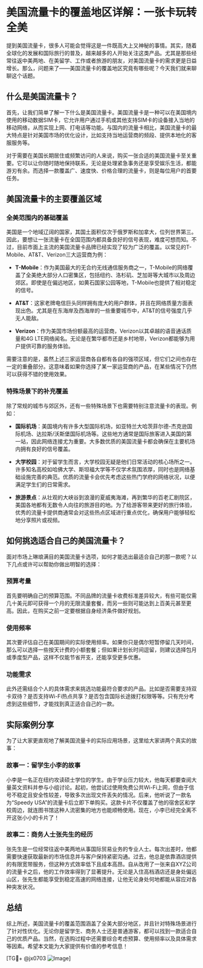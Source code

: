 # 美国流量卡的覆盖地区详解：一张卡玩转全美

提到美国流量卡，很多人可能会觉得这是一件既高大上又神秘的事情。其实，随着全球化的发展和国际旅行的普及，越来越多的人开始关注这类产品。尤其是那些经常往返中美两地、在美留学、工作或者旅游的朋友，对美国流量卡的需求更是日益增长。那么，问题来了——美国流量卡的覆盖地区究竟有哪些呢？今天我们就来聊聊这个话题。

## 什么是美国流量卡？

首先，让我们简单了解一下什么是美国流量卡。美国流量卡是一种可以在美国境内使用的移动数据SIM卡，它允许用户通过手机或其他支持SIM卡的设备接入当地的移动网络，从而实现上网、打电话等功能。与国内的流量卡相比，美国流量卡的最大特点是针对美国市场的优化设计，比如支持当地运营商的频段、提供本地化的客服服务等。

对于需要在美国长期居住或频繁访问的人来说，购买一张合适的美国流量卡至关重要。它可以让你随时随地保持联系，无论是处理紧急事务还是享受娱乐生活，都能游刃有余。而选择一款覆盖广、速度快、价格合理的流量卡，则是每位用户的首要任务。

## 美国流量卡的主要覆盖区域

### 全美范围内的基础覆盖

美国是一个地域辽阔的国家，其国土面积仅次于俄罗斯和加拿大，位列世界第三。因此，要想让一张流量卡在全国范围内都具备良好的信号表现，难度可想而知。不过，目前市面上主流的美国流量卡品牌已经实现了较为广泛的覆盖。以常见的T-Mobile、AT&T、Verizon三大运营商为例：

- **T-Mobile**：作为美国最大的无合约无线通信服务商之一，T-Mobile的网络覆盖了全美绝大部分人口密集区，包括纽约、洛杉矶、芝加哥等大城市以及周边郊区。即使是在偏远地区，如黄石国家公园等地，T-Mobile也提供了相对稳定的信号。
  
- **AT&T**：这家老牌电信巨头同样拥有庞大的用户群体，并且在网络质量方面表现出色。尤其是在东海岸及西海岸的一些重要城市中，AT&T的信号强度几乎无人能敌。

- **Verizon**：作为美国市场份额最高的运营商，Verizon以其卓越的语音通话质量和4G LTE网络闻名。无论是在繁华都市还是乡村地带，Verizon都能够为用户提供可靠的服务体验。

需要注意的是，虽然上述三家运营商各自都有各自的强项区域，但它们之间也存在一定的重叠部分。这意味着如果你选择了某一家运营商的产品，在某些情况下仍然可以获得不错的使用效果。

### 特殊场景下的补充覆盖

除了常规的城市与郊区外，还有一些特殊场景下也需要特别注意流量卡的表现。例如：

- **国际机场**：美国境内有许多大型国际机场，如亚特兰大哈茨菲尔德-杰克逊国际机场、达拉斯/沃斯堡国际机场等。这些地方通常是国际旅客进入美国的第一站，因此网络连接尤为重要。大多数优质的美国流量卡都会确保在主要机场内拥有良好的信号覆盖。
  
- **大学校园**：对于留学生而言，大学校园无疑是他们日常活动的核心场所之一。许多知名高校如哈佛大学、斯坦福大学等不仅学术氛围浓厚，同时也是网络基础设施完善的典范。优质的流量卡会优先考虑这些热门学府的网络状况，以便满足学生们的日常需求。

- **旅游景点**：从壮观的大峡谷到浪漫的夏威夷海滩，再到繁华的百老汇剧院区，美国各地都有无数令人向往的旅游目的地。为了给游客带来更好的旅行体验，优秀的流量卡提供商通常会对这些热点区域进行重点优化，确保用户能够轻松地分享照片或视频。

## 如何挑选适合自己的美国流量卡？

面对市场上琳琅满目的美国流量卡选项，如何才能选出最适合自己的那一款呢？以下几点或许可以帮助你做出明智的选择：

### 预算考量

首先要明确自己的预算范围。不同品牌的流量卡收费标准差异较大，有些可能仅需几十美元即可获得一个月的无限流量套餐，而另一些则可能达到上百美元甚至更高。因此，在购买之前一定要根据自身经济条件做好规划。

### 使用频率

其次要评估自己在美国期间的实际使用频率。如果你只是偶尔短暂停留几天时间，那么可以选择一些按天计费的小额套餐；但如果计划长时间逗留，则建议选择包月或季度型产品，这样不仅能节省开支，还能享受更多优惠。

### 功能需求

此外还需结合个人的具体需求来挑选功能最符合要求的产品。比如是否需要支持双卡双待？是否支持Wi-Fi热点共享？是否包含国际长途拨打权限等等。只有充分考虑到这些细节，才能找到真正适合自己的一款。

## 实际案例分享

为了让大家更直观地了解美国流量卡的实际应用场景，这里给大家讲两个真实的故事：

### 故事一：留学生小李的故事

小李是一名正在纽约攻读硕士学位的学生。由于学业压力较大，他每天都要查阅大量英文资料并参与小组讨论。起初，他尝试过使用免费公共Wi-Fi上网，但由于信号不稳定且安全性较差，导致多次出现文件丢失的情况。后来，他听说了一款名为“Speedy USA”的流量卡后立即下单购买。这款卡片不仅覆盖了他的宿舍区和学校周边，就连图书馆这种人流密集的地方也能顺畅使用。现在，小李已经完全离不开这张小小的卡片了！

### 故事二：商务人士张先生的经历

张先生是一位经常往返中美两地从事国际贸易业务的专业人士。每次出差时，他都需要快速获取最新的市场信息并与客户保持紧密沟通。过去，他总是依靠酒店提供的有限宽带服务，但这种方式效率低下且成本高昂。自从改用了一张来自XYZ公司的流量卡之后，他的工作效率得到了显著提升。无论是入住高档酒店还是身处偏远山区，张先生都能享受到稳定高速的网络连接，让他无论身处何地都能从容应对各种突发状况。

## 总结

综上所述，美国流量卡的覆盖范围涵盖了全美大部分地区，并且针对特殊场景进行了针对性优化。无论你是留学生、商务人士还是普通游客，都可以找到一款适合自己的优质产品。当然，在选购过程中还需要综合考虑预算、使用频率以及具体需求等因素。希望本文能为大家提供有价值的参考信息！

[TG💪+ @jx0703 ![Image](https://github.com/user-attachments/assets/dbca1d08-cadb-493c-b0ec-ad6f7a83f270)]